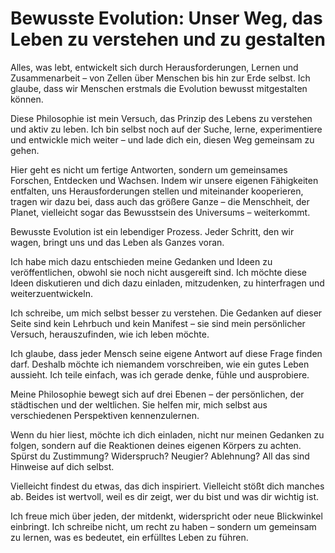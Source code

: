 # Bewusste Evolution: Unser Weg, das Leben zu verstehen und zu gestalten

Alles, was lebt, entwickelt sich durch Herausforderungen, Lernen und Zusammenarbeit – von Zellen über Menschen bis hin zur Erde selbst. Ich glaube, dass wir Menschen erstmals die Evolution bewusst mitgestalten können.

Diese Philosophie ist mein Versuch, das Prinzip des Lebens zu verstehen und aktiv zu leben. Ich bin selbst noch auf der Suche, lerne, experimentiere und entwickle mich weiter – und lade dich ein, diesen Weg gemeinsam zu gehen.

Hier geht es nicht um fertige Antworten, sondern um gemeinsames Forschen, Entdecken und Wachsen. Indem wir unsere eigenen Fähigkeiten entfalten, uns Herausforderungen stellen und miteinander kooperieren, tragen wir dazu bei, dass auch das größere Ganze – die Menschheit, der Planet, vielleicht sogar das Bewusstsein des Universums – weiterkommt.

Bewusste Evolution ist ein lebendiger Prozess. Jeder Schritt, den wir wagen, bringt uns und das Leben als Ganzes voran.

Ich habe mich dazu entschieden meine Gedanken und Ideen zu veröffentlichen, obwohl sie noch nicht ausgereift sind. Ich möchte diese Ideen diskutieren und dich dazu einladen, mitzudenken, zu hinterfragen und weiterzuentwickeln.

Ich schreibe, um mich selbst besser zu verstehen. Die Gedanken auf dieser Seite sind kein Lehrbuch und kein Manifest – sie sind mein persönlicher Versuch, herauszufinden, wie ich leben möchte.

Ich glaube, dass jeder Mensch seine eigene Antwort auf diese Frage finden darf. Deshalb möchte ich niemandem vorschreiben, wie ein gutes Leben aussieht. Ich teile einfach, was ich gerade denke, fühle und ausprobiere.

Meine Philosophie bewegt sich auf drei Ebenen – der persönlichen, der städtischen und der weltlichen. Sie helfen mir, mich selbst aus verschiedenen Perspektiven kennenzulernen.

Wenn du hier liest, möchte ich dich einladen, nicht nur meinen Gedanken zu folgen, sondern auf die Reaktionen deines eigenen Körpers zu achten. Spürst du Zustimmung? Widerspruch? Neugier? Ablehnung? All das sind Hinweise auf dich selbst.

Vielleicht findest du etwas, das dich inspiriert. Vielleicht stößt dich manches ab. Beides ist wertvoll, weil es dir zeigt, wer du bist und was dir wichtig ist.

Ich freue mich über jeden, der mitdenkt, widerspricht oder neue Blickwinkel einbringt. Ich schreibe nicht, um recht zu haben – sondern um gemeinsam zu lernen, was es bedeutet, ein erfülltes Leben zu führen.
